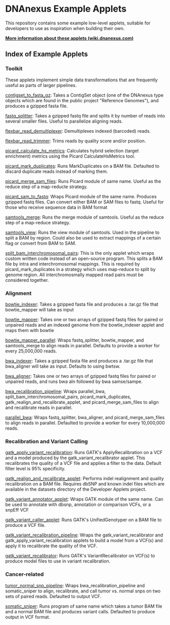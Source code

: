 DNAnexus Example Applets
========================

This repository contains some example low-level applets, suitable for
developers to use as inspiration when building their own.

<b><a href="http://wiki.dnanexus.com/Developer-Tutorials/Example-Applets">More information about these applets (wiki.dnanexus.com)</a></b>

Index of Example Applets
----------------

### Toolkit

These applets implement simple data transformations that are frequently useful
as parts of larger pipelines.

<a href="https://github.com/dnanexus/dnanexus-example-applets/tree/master/contigset_to_fasta_gz">contigset_to_fasta_gz</a>: Takes a ContigSet object (one of the DNAnexus type objects which are found in the public project "Reference Genomes"), and produces a gzipped fasta file.

<a href="https://github.com/dnanexus/dnanexus-example-applets/tree/master/fastq_splitter">fastq_splitter</a>: Takes a gzipped fastq file and splits it by number of reads into several smaller files. Useful to parallelize aligning reads.

<a href="https://github.com/dnanexus/dnanexus-example-applets/tree/master/flexbar_read_demultiplexer">flexbar_read_demultiplexer</a>: Demultiplexes indexed (barcoded) reads.

<a href="https://github.com/dnanexus/dnanexus-example-applets/tree/master/flexbar_read_trimmer">flexbar_read_trimmer</a>: Trims reads by quality score and/or position.

<a href="https://github.com/dnanexus/dnanexus-example-applets/tree/master/picard_calculate_hs_metrics">picard_calculate_hs_metrics</a>: Calculates hybrid selection (target enrichment) metrics using the Picard CalculateHsMetrics tool.

<a href="https://github.com/dnanexus/dnanexus-example-applets/tree/master/picard_mark_duplicates">picard_mark_duplicates</a>: Runs MarkDuplicates on a BAM file. Defaulted to discard duplicate reads instead of marking them.

<a href="https://github.com/dnanexus/dnanexus-example-applets/tree/master/picard_merge_sam_files">picard_merge_sam_files</a>: Runs Picard module of same name. Useful as the reduce step of a map-reducte strategy.

<a href="https://github.com/dnanexus/dnanexus-example-applets/tree/master/picard_sam_to_fastq">picard_sam_to_fastq</a>: Wraps Picard module of the same name. Produces gzipped fastq files. Can convert either BAM or SAM files to fastq. Useful for those who receive sequence data in BAM format

<a href="https://github.com/dnanexus/dnanexus-example-applets/tree/master/samtools_merge">samtools_merge</a>: Runs the merge module of samtools. Useful as the reduce step of a map-reduce strategy.

<a href="https://github.com/dnanexus/dnanexus-example-applets/tree/master/samtools_view">samtools_view</a>: Runs the view module of samtools. Used in the pipeline to split a BAM by region. Could also be used to extract mappings of a certain flag or convert from BAM to SAM.

<a href="https://github.com/dnanexus/dnanexus-example-applets/tree/master/split_bam_interchromosomal_pairs">split_bam_interchromosomal_pairs</a>: This is the only applet which wraps custom written code instead of an open-source program. This splits a BAM file by intra and interchromosomal mappings. This is required by picard_mark_duplicates in a strategy which uses map-reduce to split by genome region. All interchromosmally mapped read pairs must be considered together.

### Alignment

<a href="https://github.com/dnanexus/dnanexus-example-applets/tree/master/bowtie_indexer">bowtie_indexer</a>: Takes a gzipped fasta file and produces a .tar.gz file that bowtie_mapper will take as input

<a href="https://github.com/dnanexus/dnanexus-example-applets/tree/master/bowtie_mapper">bowtie_mapper</a>: Takes one or two arrays of gzipped fastq files for paired or unpaired reads and an indexed genome from the bowtie_indexer applet and maps them with bowtie

<a href="https://github.com/dnanexus/dnanexus-example-applets/tree/master/bowtie_mapper_parallel">bowtie_mapper_parallel</a>: Wraps fastq_splitter, bowtie_mapper, and samtools_merge to align reads in parallel. Defaults to provide a worker for every 25,000,000 reads.

<a href="https://github.com/dnanexus/dnanexus-example-applets/tree/master/bwa_indexer">bwa_indexer</a>: Takes a gzipped fasta file and produces a .tar.gz file that bwa_aligner will take as input. Defaults to using bwtsw.

<a href="https://github.com/dnanexus/dnanexus-example-applets/tree/master/bwa_aligner">bwa_aligner</a>: Takes one or two arrays of gzipped fastq files for paired or unpaired reads, and runs bwa aln followed by bwa samse/sampe.

<a href="https://github.com/dnanexus/dnanexus-example-applets/tree/master/bwa_recalibration_pipeline">bwa_recalibration_pipeline</a>: Wraps parallel_bwa, split_bam_interchromosomal_pairs, picard_mark_duplicates, gatk_realign_and_recalibrate_applet, and picard_merge_sam_files to align and recalibrate reads in parallel.

<a href="https://github.com/dnanexus/dnanexus-example-applets/tree/master/parallel_bwa">parallel_bwa</a>: Wraps fastq_splitter, bwa_aligner, and picard_merge_sam_files to align reads in parallel. Defaulted to provide a worker for every 10,000,000 reads.

### Recalibration and Variant Calling

<a href="https://github.com/dnanexus/dnanexus-example-applets/tree/master/gatk_apply_variant_recalibration">gatk_apply_variant_recalibration</a>: Runs GATK's ApplyRecalibration on a VCF and a model produced by the gatk_variant_recalibrator applet. This recalibrates the quality of a VCF file and applies a filter to the data. Default filter level is 95% specificity.

<a href="https://github.com/dnanexus/dnanexus-example-applets/tree/master/gatk_realign_and_recalibrate_applet">gatk_realign_and_recalibrate_applet</a>: Performs indel realignment and quality recalibration on a BAM file. Requires dbSNP and known indel files which are available in the datasets directory of the Developer Applets project.

<a href="https://github.com/dnanexus/dnanexus-example-applets/tree/master/gatk_variant_annotator_applet">gatk_variant_annotator_applet</a>: Wraps GATK module of the same name. Can be used to annotate with dbsnp, annotation or comparison VCFs, or a snpEff VCF

<a href="https://github.com/dnanexus/dnanexus-example-applets/tree/master/gatk_variant_caller_applet">gatk_variant_caller_applet</a>: Runs GATK's UnifiedGenotyper on a BAM file to produce a VCF file.

<a href="https://github.com/dnanexus/dnanexus-example-applets/tree/master/gatk_variant_recalibration_pipeline">gatk_variant_recalibration_pipeline</a>: Wraps the gatk_variant_recalibrator and gatk_apply_variant_recalibration applets to build a model from a VCF(s) and apply it to recalibrate the quality of the VCF.

<a href="https://github.com/dnanexus/dnanexus-example-applets/tree/master/gatk_variant_recalibrator">gatk_variant_recalibrator</a>: Runs GATK's VariantRecalibrator on VCF(s) to produce model files to use in variant recalibration.

### Cancer-related

<a href="https://github.com/dnanexus/dnanexus-example-applets/tree/master/tumor_normal_snp_pipeline">tumor_normal_snp_pipeline</a>: Wraps bwa_recalibration_pipeline and somatic_sniper to align, recalibrate, and call tumor vs. normal snps on two sets of paired reads. Defaulted to output VCF.

<a href="https://github.com/dnanexus/dnanexus-example-applets/tree/master/somatic_sniper">somatic_sniper</a>: Runs program of same name which takes a tumor BAM file and a normal BAM file and produces variant calls. Defaulted to produce output in VCF format.
